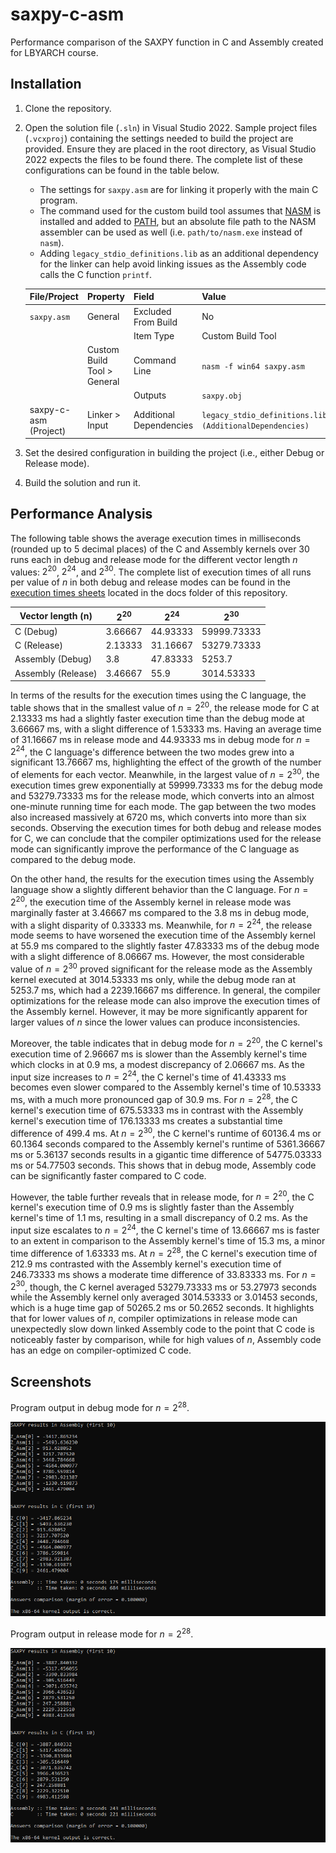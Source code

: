 # saxpy-c-asm

Performance comparison of the SAXPY function in C and Assembly created for LBYARCH course.

## Installation

1. Clone the repository.
2. Open the solution file (`.sln`) in Visual Studio 2022. Sample project files (`.vcxproj`) containing the settings needed to build the project are provided. Ensure they are placed in the root directory, as Visual Studio 2022 expects the files to be found there. The complete list of these configurations can be found in the table below.
    - The settings for `saxpy.asm` are for linking it properly with the main C program.
    - The command used for the custom build tool assumes that [NASM](https://nasm.us/) is installed and added to [PATH](https://en.wikipedia.org/wiki/PATH_(variable)), but an absolute file path to the NASM assembler can be used as well (i.e. `path/to/nasm.exe` instead of `nasm`).
    - Adding `legacy_stdio_definitions.lib` as an additional dependency for the linker can help avoid linking issues as the Assembly code calls the C function `printf`.

    | File/Project          | Property                    | Field                   | Value                                                    |
    | --------------------- | --------------------------- | ----------------------- | -------------------------------------------------------- |
    | `saxpy.asm`           | General                     | Excluded From Build     | No                                                       |
    |                       |                             | Item Type               | Custom Build Tool                                        |
    |                       | Custom Build Tool > General | Command Line            | `nasm -f win64 saxpy.asm`                                |
    |                       |                             | Outputs                 | `saxpy.obj`                                              |
    | saxpy-c-asm (Project) | Linker > Input              | Additional Dependencies | `legacy_stdio_definitions.lib;%(AdditionalDependencies)` |

3. Set the desired configuration in building the project (i.e., either Debug or Release mode).
4. Build the solution and run it.

## Performance Analysis

The following table shows the average execution times in milliseconds (rounded up to 5 decimal places) of the C and Assembly kernels over 30 runs each in debug and release mode for the different vector length $n$ values: $2^{20}$, $2^{24}$, and $2^{30}$. The complete list of execution times of all runs per value of $n$ in both debug and release modes can be found in the [execution times sheets](https://github.com/ChorusMortis/saxpy-c-asm/blob/main/docs/sheets_execution-times-per-value-of-n.pdf) located in the docs folder of this repository.

| Vector length (n)  | $2^{20}$ | $2^{24}$ | $2^{30}$    |
| ------------------ | -------- | -------- | ----------- |
| C (Debug)          | 3.66667  | 44.93333 | 59999.73333 |
| C (Release)        | 2.13333  | 31.16667 | 53279.73333 |
| Assembly (Debug)   | 3.8      | 47.83333 | 5253.7      |
| Assembly (Release) | 3.46667  | 55.9     | 3014.53333  |

In terms of the results for the execution times using the C language, the table shows that in the smallest value of $n = 2^{20}$, the release mode for C at $2.13333$ ms had a slightly faster execution time than the debug mode at $3.66667$ ms, with a slight difference of $1.53333$ ms. Having an average time of $31.16667$ ms in release mode and $44.93333$ ms in debug mode for $n = 2^{24}$, the C language's difference between the two modes grew into a significant $13.76667$ ms, highlighting the effect of the growth of the number of elements for each vector. Meanwhile, in the largest value of $n = 2^{30}$, the execution times grew exponentially at $59999.73333$ ms for the debug mode and $53279.73333$ ms for the release mode, which converts into an almost one-minute running time for each mode. The gap between the two modes also increased massively at $6720$ ms, which converts into more than six seconds. Observing the execution times for both debug and release modes for C, we can conclude that the compiler optimizations used for the release mode can significantly improve the performance of the C language as compared to the debug mode.

On the other hand, the results for the execution times using the Assembly language show a slightly different behavior than the C language. For $n = 2^{20}$, the execution time of the Assembly kernel in release mode was marginally faster at $3.46667$ ms compared to the $3.8$ ms in debug mode, with a slight disparity of $0.33333$ ms. Meanwhile, for $n = 2^{24}$, the release mode seems to have worsened the execution time of the Assembly kernel at $55.9$ ms compared to the slightly faster $47.83333$ ms of the debug mode with a slight difference of $8.06667$ ms. However, the most considerable value of $n = 2^{30}$ proved significant for the release mode as the Assembly kernel executed at $3014.53333$ ms only, while the debug mode ran at $5253.7$ ms, which had a $2239.16667$ ms difference. In general, the compiler optimizations for the release mode can also improve the execution times of the Assembly kernel. However, it may be more significantly apparent for larger values of $n$ since the lower values can produce inconsistencies.

Moreover, the table indicates that in debug mode for $n = 2^{20}$, the C kernel's execution time of 2.96667 ms is slower than the Assembly kernel's time which clocks in at 0.9 ms, a modest discrepancy of 2.06667 ms. As the input size increases to $n = 2^{24}$, the C kernel's time of 41.43333 ms becomes even slower compared to the Assembly kernel's time of 10.53333 ms, with a much more pronounced gap of 30.9 ms. For $n = 2^{28}$, the C kernel's execution time of 675.53333 ms in contrast with the Assembly kernel's execution time of 176.13333 ms creates a substantial time difference of 499.4 ms. At $n = 2^{30}$, the C kernel's runtime of 60136.4 ms or 60.1364 seconds compared to the Assembly kernel's runtime of 5361.36667 ms or 5.36137 seconds results in a gigantic time difference of 54775.03333 ms or 54.77503 seconds. This shows that in debug mode, Assembly code can be significantly faster compared to C code.

However, the table further reveals that in release mode, for $n = 2^{20}$, the C kernel's execution time of 0.9 ms is slightly faster than the Assembly kernel's time of 1.1 ms, resulting in a small discrepancy of 0.2 ms. As the input size escalates to $n = 2^{24}$, the C kernel's time of 13.66667 ms is faster to an extent in comparison to the Assembly kernel's time of 15.3 ms, a minor time difference of 1.63333 ms. At $n = 2^{28}$, the C kernel's execution time of 212.9 ms contrasted with the Assembly kernel's execution time of 246.73333 ms shows a moderate time difference of 33.83333 ms. For $n = 2^{30}$, though, the C kernel averaged 53279.73333 ms or 53.27973 seconds while the Assembly kernel only averaged 3014.53333 or 3.01453 seconds, which is a huge time gap of 50265.2 ms or 50.2652 seconds. It highlights that for lower values of $n$, compiler optimizations in release mode can unexpectedly slow down linked Assembly code to the point that C code is noticeably faster by comparison, while for high values of $n$, Assembly code has an edge on compiler-optimized C code.

## Screenshots

Program output in debug mode for $n = 2^{28}$.

![Program output for n = 2^28, debug mode](./docs/output_debug_2_28.png)

Program output in release mode for $n = 2^{28}$.

![Program output for n = 2^28, release mode](./docs/output_release_2_28.png)
